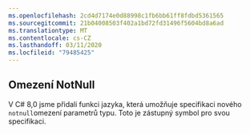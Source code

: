 ```yaml
---
ms.openlocfilehash: 2cd4d7174e0d88998c1fb6bb61ff8fdbd5361565
ms.sourcegitcommit: 21b04008503f402a1bd72fd31496f5604bd8a6ad
ms.translationtype: MT
ms.contentlocale: cs-CZ
ms.lasthandoff: 03/11/2020
ms.locfileid: "79485425"
---
```

## <a name="notnull-constraint"></a>Omezení NotNull

V C# 8,0 jsme přidali funkci jazyka, která umožňuje specifikaci nového `notnull`omezení parametrů typu. Toto je zástupný symbol pro svou specifikaci.
